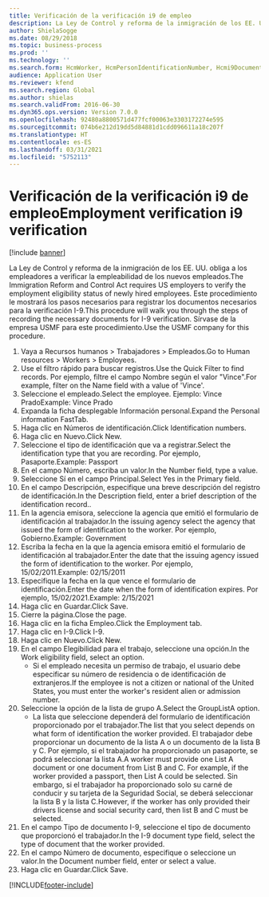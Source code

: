 ```yaml
---
title: Verificación de la verificación i9 de empleo
description: La Ley de Control y reforma de la inmigración de los EE. UU. obliga a los empleadores a verificar la empleabilidad de los nuevos empleados.
author: ShielaSogge
ms.date: 08/29/2018
ms.topic: business-process
ms.prod: ''
ms.technology: ''
ms.search.form: HcmWorker, HcmPersonIdentificationNumber, Hcmi9Document
audience: Application User
ms.reviewer: kfend
ms.search.region: Global
ms.author: shielas
ms.search.validFrom: 2016-06-30
ms.dyn365.ops.version: Version 7.0.0
ms.openlocfilehash: 92480a8800571d477fcf00063e3303172274e595
ms.sourcegitcommit: 074b6e212d19dd5d84881d1cdd096611a18c207f
ms.translationtype: HT
ms.contentlocale: es-ES
ms.lasthandoff: 03/31/2021
ms.locfileid: "5752113"
---
```

# <a name="employment-verification-i9-verification"></a><span data-ttu-id="449f3-103">Verificación de la verificación i9 de empleo</span><span class="sxs-lookup"><span data-stu-id="449f3-103">Employment verification i9 verification</span></span>

[!include [banner](../../../includes/banner.md)]

<span data-ttu-id="449f3-104">La Ley de Control y reforma de la inmigración de los EE. UU. obliga a los empleadores a verificar la empleabilidad de los nuevos empleados.</span><span class="sxs-lookup"><span data-stu-id="449f3-104">The Immigration Reform and Control Act requires US employers to verify the employment eligibility status of newly hired employees.</span></span> <span data-ttu-id="449f3-105">Este procedimiento le mostrará los pasos necesarios para registrar los documentos necesarios para la verificación I-9.</span><span class="sxs-lookup"><span data-stu-id="449f3-105">This procedure will walk you through the steps of recording the necessary documents for I-9 verification.</span></span> <span data-ttu-id="449f3-106">Sírvase de la empresa USMF para este procedimiento.</span><span class="sxs-lookup"><span data-stu-id="449f3-106">Use the USMF company for this procedure.</span></span>

1. <span data-ttu-id="449f3-107">Vaya a Recursos humanos > Trabajadores > Empleados.</span><span class="sxs-lookup"><span data-stu-id="449f3-107">Go to Human resources > Workers > Employees.</span></span>
2. <span data-ttu-id="449f3-108">Use el filtro rápido para buscar registros.</span><span class="sxs-lookup"><span data-stu-id="449f3-108">Use the Quick Filter to find records.</span></span> <span data-ttu-id="449f3-109">Por ejemplo, filtre el campo Nombre según el valor "Vince".</span><span class="sxs-lookup"><span data-stu-id="449f3-109">For example, filter on the Name field with a value of 'Vince'.</span></span>
3. <span data-ttu-id="449f3-110">Seleccione el empleado.</span><span class="sxs-lookup"><span data-stu-id="449f3-110">Select the employee.</span></span> <span data-ttu-id="449f3-111">Ejemplo: Vince Prado</span><span class="sxs-lookup"><span data-stu-id="449f3-111">Example: Vince Prado</span></span>
4. <span data-ttu-id="449f3-112">Expanda la ficha desplegable Información personal.</span><span class="sxs-lookup"><span data-stu-id="449f3-112">Expand the Personal information FastTab.</span></span>
5. <span data-ttu-id="449f3-113">Haga clic en Números de identificación.</span><span class="sxs-lookup"><span data-stu-id="449f3-113">Click Identification numbers.</span></span>
6. <span data-ttu-id="449f3-114">Haga clic en Nuevo.</span><span class="sxs-lookup"><span data-stu-id="449f3-114">Click New.</span></span>
7. <span data-ttu-id="449f3-115">Seleccione el tipo de identificación que va a registrar.</span><span class="sxs-lookup"><span data-stu-id="449f3-115">Select the identification type that you are recording.</span></span> <span data-ttu-id="449f3-116">Por ejemplo, Pasaporte.</span><span class="sxs-lookup"><span data-stu-id="449f3-116">Example: Passport</span></span>
8. <span data-ttu-id="449f3-117">En el campo Número, escriba un valor.</span><span class="sxs-lookup"><span data-stu-id="449f3-117">In the Number field, type a value.</span></span>
9. <span data-ttu-id="449f3-118">Seleccione Sí en el campo Principal.</span><span class="sxs-lookup"><span data-stu-id="449f3-118">Select Yes in the Primary field.</span></span>
10. <span data-ttu-id="449f3-119">En el campo Descripción, especifique una breve descripción del registro de identificación.</span><span class="sxs-lookup"><span data-stu-id="449f3-119">In the Description field, enter a brief description of the identification record..</span></span>
11. <span data-ttu-id="449f3-120">En la agencia emisora, seleccione la agencia que emitió el formulario de identificación al trabajador.</span><span class="sxs-lookup"><span data-stu-id="449f3-120">In the issuing agency select the agency that issued the form of identification to the worker.</span></span> <span data-ttu-id="449f3-121">Por ejemplo, Gobierno.</span><span class="sxs-lookup"><span data-stu-id="449f3-121">Example: Government</span></span>
12. <span data-ttu-id="449f3-122">Escriba la fecha en la que la agencia emisora emitió el formulario de identificación al trabajador.</span><span class="sxs-lookup"><span data-stu-id="449f3-122">Enter the date that the issuing agency issued the form of identification to the worker.</span></span> <span data-ttu-id="449f3-123">Por ejemplo, 15/02/2011.</span><span class="sxs-lookup"><span data-stu-id="449f3-123">Example: 02/15/2011</span></span>
13. <span data-ttu-id="449f3-124">Especifique la fecha en la que vence el formulario de identificación.</span><span class="sxs-lookup"><span data-stu-id="449f3-124">Enter the date when the form of identification expires.</span></span> <span data-ttu-id="449f3-125">Por ejemplo, 15/02/2021.</span><span class="sxs-lookup"><span data-stu-id="449f3-125">Example: 2/15/2021</span></span>
14. <span data-ttu-id="449f3-126">Haga clic en Guardar.</span><span class="sxs-lookup"><span data-stu-id="449f3-126">Click Save.</span></span>
15. <span data-ttu-id="449f3-127">Cierre la página.</span><span class="sxs-lookup"><span data-stu-id="449f3-127">Close the page.</span></span>
16. <span data-ttu-id="449f3-128">Haga clic en la ficha Empleo.</span><span class="sxs-lookup"><span data-stu-id="449f3-128">Click the Employment tab.</span></span>
17. <span data-ttu-id="449f3-129">Haga clic en I-9.</span><span class="sxs-lookup"><span data-stu-id="449f3-129">Click I-9.</span></span>
18. <span data-ttu-id="449f3-130">Haga clic en Nuevo.</span><span class="sxs-lookup"><span data-stu-id="449f3-130">Click New.</span></span>
19. <span data-ttu-id="449f3-131">En el campo Elegibilidad para el trabajo, seleccione una opción.</span><span class="sxs-lookup"><span data-stu-id="449f3-131">In the Work eligibility field, select an option.</span></span>
    * <span data-ttu-id="449f3-132">Si el empleado necesita un permiso de trabajo, el usuario debe especificar su número de residencia o de identificación de extranjeros.</span><span class="sxs-lookup"><span data-stu-id="449f3-132">If the employee is not a citizen or national of the United States, you must enter the worker's resident alien or admission number.</span></span>  
20. <span data-ttu-id="449f3-133">Seleccione la opción de la lista de grupo A.</span><span class="sxs-lookup"><span data-stu-id="449f3-133">Select the GroupListA option.</span></span>
    * <span data-ttu-id="449f3-134">La lista que seleccione dependerá del formulario de identificación proporcionado por el trabajador.</span><span class="sxs-lookup"><span data-stu-id="449f3-134">The list that you select depends on what form of identification the worker provided.</span></span> <span data-ttu-id="449f3-135">El trabajador debe proporcionar un documento de la lista A o un documento de la lista B y C. Por ejemplo, si el trabajador ha proporcionado un pasaporte, se podrá seleccionar la lista A.</span><span class="sxs-lookup"><span data-stu-id="449f3-135">A worker must provide one List A document or one document from List B and C. For example, if the worker provided a passport, then List A could be selected.</span></span> <span data-ttu-id="449f3-136">Sin embargo, si el trabajador ha proporcionado solo su carné de conducir y su tarjeta de la Seguridad Social, se deberá seleccionar la lista B y la lista C.</span><span class="sxs-lookup"><span data-stu-id="449f3-136">However, if the worker has only provided their drivers license and social security card, then list B and C must be selected.</span></span>  
21. <span data-ttu-id="449f3-137">En el campo Tipo de documento I-9, seleccione el tipo de documento que proporcionó el trabajador.</span><span class="sxs-lookup"><span data-stu-id="449f3-137">In the I-9 document type field, select the type of document that the worker provided.</span></span>
22. <span data-ttu-id="449f3-138">En el campo Número de documento, especifique o seleccione un valor.</span><span class="sxs-lookup"><span data-stu-id="449f3-138">In the Document number field, enter or select a value.</span></span>
23. <span data-ttu-id="449f3-139">Haga clic en Guardar.</span><span class="sxs-lookup"><span data-stu-id="449f3-139">Click Save.</span></span>



[!INCLUDE[footer-include](../../../../../includes/footer-banner.md)]